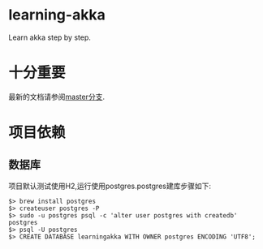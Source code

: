 # learning-akka
Learn akka step by step.

# 十分重要

最新的文档请参阅[master分支](https://github.com/qyf404/learning-akka).

# 项目依赖

## 数据库

项目默认测试使用H2,运行使用postgres.postgres建库步骤如下:
    
```
$> brew install postgres
$> createuser postgres -P
$> sudo -u postgres psql -c 'alter user postgres with createdb' postgres
$> psql -U postgres
$> CREATE DATABASE learningakka WITH OWNER postgres ENCODING 'UTF8';

```